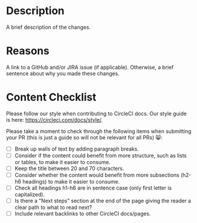 # Description
A brief description of the changes.

# Reasons
A link to a GitHub and/or JIRA issue (if applicable).
Otherwise, a brief sentence about why you made these changes.

# Content Checklist
Please follow our style when contributing to CircleCI docs. Our style guide is here: https://circleci.com/docs/style/.

Please take a moment to check through the following items when submitting your PR (this is just a guide so will not be relevant for all PRs) 😸:

- [ ] Break up walls of text by adding paragraph breaks.
- [ ] Consider if the content could benefit from more structure, such as lists or tables, to make it easier to consume.
- [ ] Keep the title between 20 and 70 characters.
- [ ] Consider whether the content would benefit from more subsections (h2-h6 headings) to make it easier to consume.
- [ ] Check all headings h1-h6 are in sentence case (only first letter is capitalized).
- [ ] Is there a "Next steps" section at the end of the page giving the reader a clear path to what to read next?
- [ ] Include relevant backlinks to other CircleCI docs/pages.
